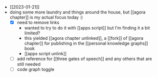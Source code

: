 - [[2023-01-21]]
- doing some more laundry and things around the house, but [[agora chapter]] is my actual focus today :)
  - [x] need to remove links
    - wanted to try to do it with [[apps script]] but I'm finding it a bit limited?
    - this yielded [[agora chapter unlinked]], a [[fork]] of [[agora chapter]] for publishing in the [[personal knowledge graphs]] book
    - [[apps script unlink]]
  - [ ] add reference for [[three gates of speech]] and any others that are still needed
  - [ ] code graph toggle
